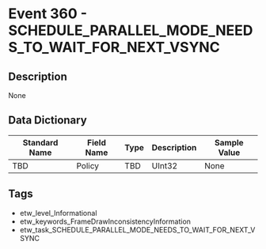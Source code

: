 # Event 360 - SCHEDULE_PARALLEL_MODE_NEEDS_TO_WAIT_FOR_NEXT_VSYNC

## Description
None

## Data Dictionary
|Standard Name|Field Name|Type|Description|Sample Value|
|---|---|---|---|---|
|TBD|Policy|TBD|UInt32|None|None|

## Tags
* etw_level_Informational
* etw_keywords_FrameDrawInconsistencyInformation
* etw_task_SCHEDULE_PARALLEL_MODE_NEEDS_TO_WAIT_FOR_NEXT_VSYNC